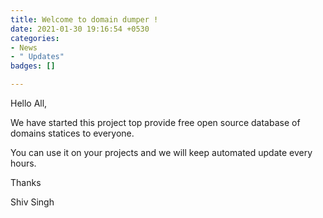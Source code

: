```yaml
---
title: Welcome to domain dumper !
date: 2021-01-30 19:16:54 +0530
categories:
- News
- " Updates"
badges: []

---
```

Hello All,

We have started this project top provide free open source database of domains statices to everyone.

You can use it on your projects and we will keep automated update every hours.

Thanks

Shiv Singh